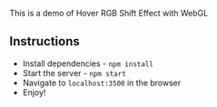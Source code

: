 This is a demo of Hover RGB Shift Effect with WebGL

## Instructions

- Install dependencies - `npm install`
- Start the server - `npm start`
- Navigate to `localhost:3500` in the browser
- Enjoy!
